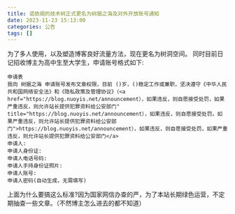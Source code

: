 ```yaml
---
title: 诺依阁的技术树正式更名为树据之海及对外开放账号通知
date: 2023-11-23 15:13:00
categories: 公告
tags: []
---
```

为了多人使用，以及塑造博客良好流量方法，现在更名为树洞空间。
同时目前日记招收博主为高中生至大学生，申请账号格式如下:

```
申请表
我向 树据之海 申请账号发布文章权限，目前 ()岁，()稳定工作或兼职，坚决遵守《中华人民共和国网络安全法》和《隐私政策及管理协议》（<a href="https://blog.nuoyis.net/announcement），如果违反，则自愿接受处罚，如果严重违反，则允许站长提供犯罪资料给公安部门" title="https://blog.nuoyis.net/announcement），如果违反，则自愿接受处罚，如果严重违反，则允许站长提供犯罪资料给公安部门">https://blog.nuoyis.net/announcement），如果违反，则自愿接受处罚，如果严重违反，则允许站长提供犯罪资料给公安部门</a>
申请人:
申请人身份证:
申请人电话号码:
申请人手持身份证照片:
申请人账号:
申请人密码(自动生成，无需填写)
```

上面为什么要搞这么标准?因为国家网信办查的严，为了本站长期绿色运营，不定期抽查一些文章。（不然博主怎么进去的都不知道）

